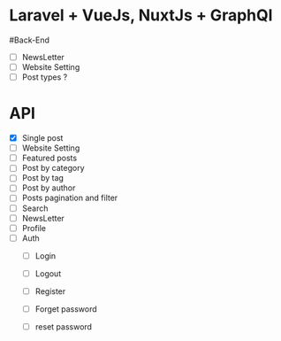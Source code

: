 # Laravel + VueJs, NuxtJs + GraphQl
 
#Back-End
- [ ] NewsLetter
- [ ] Website Setting
- [ ] Post types ?
# API 
- [X] Single post
- [ ] Website Setting
- [ ] Featured posts
- [ ] Post by category
- [ ] Post by tag
- [ ] Post by author
- [ ] Posts pagination and filter
- [ ] Search
- [ ] NewsLetter
- [ ] Profile  
- [ ] Auth 
    - [ ] Login
    - [ ] Logout
    - [ ] Register
    - [ ] Forget password
    - [ ] reset password
    
